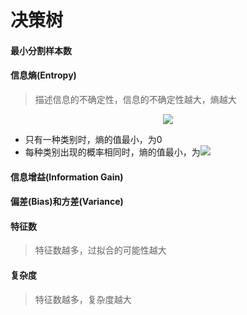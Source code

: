 # 决策树

#### 最小分割样本数

#### 信息熵(Entropy)

> 描述信息的不确定性，信息的不确定性越大，熵越大

<div align="center"><img src="http://latex.codecogs.com/svg.latex?E(x)=-\sum_{k=1}^{c}p_{k}log_{2}p_{k}" /></a></div>

* 只有一种类别时，熵的值最小，为0
* 每种类别出现的概率相同时，熵的值最小，为<img src="http://latex.codecogs.com/svg.latex?log_{2}N" /></a>

#### 信息增益(Information Gain)

#### 偏差(Bias)和方差(Variance)

#### 特征数

> 特征数越多，过拟合的可能性越大

#### 复杂度

> 特征数越多，复杂度越大
